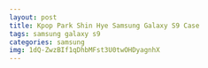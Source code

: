 ```yaml
---
layout: post
title: Kpop Park Shin Hye Samsung Galaxy S9 Case
tags: samsung galaxy s9
categories: samsung
img: 1dQ-ZwzBIf1qDhbMFst3U0twOHDyagnhX
---
```

